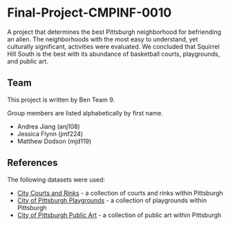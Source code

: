 # Final-Project-CMPINF-0010

A project that determines the best Pittsburgh neighborhood for befriending an alien. The neighborhoods with the most easy to understand, yet culturally significant, activities were evaluated. We concluded that Squirrel Hill South is the best with its abundance of basketball courts, playgrounds, and public art.
## Team

This project is written by Ben Team 9.

Group members are listed alphabetically by first name.

- Andrea Jiang (anj108)
- Jessica Flynn (jmf224)
- Matthew Dodson (mjd119)

## References

The following datasets were used:

- [City Courts and Rinks](https://data.wprdc.org/dataset/city-of-pittsburgh-courts) - a collection of courts and rinks within Pittsburgh
- [City of Pittsburgh Playgrounds](https://data.wprdc.org/dataset/playgrounds) - a collection of playgrounds within Pittsburgh
- [City of Pittsburgh Public Art](https://data.wprdc.org/dataset/city-of-pittsburgh-public-art) - a collection of public art within Pittsburgh
